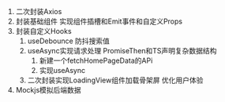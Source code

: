 1. 二次封装Axios
2. 封装基础组件 实现组件插槽和Emit事件和自定义Props
3. 封装自定义Hooks
    1. useDebounce 防抖搜索值
    2. useAsync实现请求处理 PromiseThen和TS声明复杂数据结构
        1. 新建一个fetchHomePageData的APi
        2. 实现useAsync
    3. 二次封装实现LoadingView组件加载骨架屏 优化用户体验
4. Mockjs模拟后端数据
